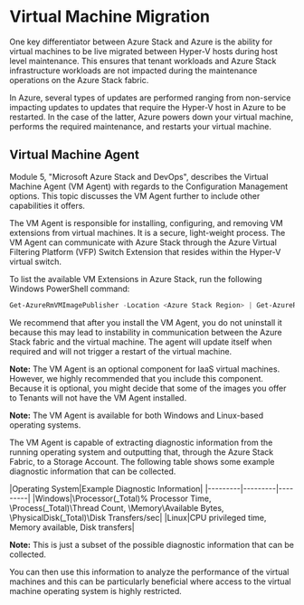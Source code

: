 # Virtual Machine Migration

One key differentiator between Azure Stack and Azure is the ability for virtual machines to be live migrated between Hyper-V hosts during host level maintenance. This ensures that tenant workloads and Azure Stack infrastructure workloads are not impacted during the maintenance operations on the Azure Stack fabric.

In Azure, several types of updates are performed ranging from non-service impacting updates to updates that require the Hyper-V host in Azure to be restarted. In the case of the latter, Azure powers down your virtual machine, performs the required maintenance, and restarts your virtual machine.

## Virtual Machine Agent

Module 5, "Microsoft Azure Stack and DevOps", describes the Virtual Machine Agent (VM Agent) with regards to the Configuration Management options. This topic discusses the VM Agent further to include other capabilities it offers.

The VM Agent is responsible for installing, configuring, and removing VM extensions from virtual machines. It is a secure, light-weight process. The VM Agent can communicate with Azure Stack through the Azure Virtual Filtering Platform (VFP) Switch Extension that resides within the Hyper-V virtual switch.

To list the available VM Extensions in Azure Stack, run the following Windows PowerShell command:

```PowerShell
Get-AzureRmVMImagePublisher -Location <Azure Stack Region> | Get-AzureRmVMExtensionImageType | Get-AzureRmVMExtensionImage | Select PublisherName,Type,Version | FT -AutoSize
```

We recommend that after you install the VM Agent, you do not uninstall it because this may lead to instability in communication between the Azure Stack fabric and the virtual machine. The agent will update itself when required and will not trigger a restart of the virtual machine.

**Note:** The VM Agent is an optional component for IaaS virtual machines. However, we highly recommended that you include this component. Because it is optional, you might decide that some of the images you offer to Tenants will not have the VM Agent installed.

**Note:** The VM Agent is available for both Windows and Linux-based operating systems.

The VM Agent is capable of extracting diagnostic information from the running operating system and outputting that, through the Azure Stack Fabric, to a Storage Account. The following table shows some example diagnostic information that can be collected.

|Operating System|Example Diagnostic Information|
|---------|---------|---------|
|Windows|\Processor(_Total)% Processor Time, \Process(_Total)\Thread Count, \Memory\Available Bytes, \PhysicalDisk(_Total)\Disk Transfers/sec|
|Linux|CPU privileged time, Memory available, Disk transfers|

**Note:** This is just a subset of the possible diagnostic information that can be collected.

You can then use this information to analyze the performance of the virtual machines and this can be particularly beneficial where access to the virtual machine operating system is highly restricted.